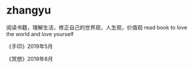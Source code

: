 # zhangyu
阅读书籍，理解生活，修正自己的世界观，人生观，价值观
read book to love the world and love yourself

《手印》2019年5月

《冥想》2019年8月

